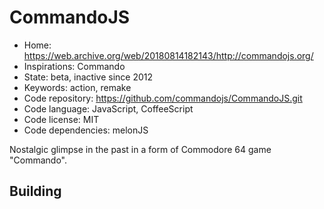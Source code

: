 # CommandoJS

- Home: https://web.archive.org/web/20180814182143/http://commandojs.org/
- Inspirations: Commando
- State: beta, inactive since 2012
- Keywords: action, remake
- Code repository: https://github.com/commandojs/CommandoJS.git
- Code language: JavaScript, CoffeeScript
- Code license: MIT
- Code dependencies: melonJS

Nostalgic glimpse in the past in a form of Commodore 64 game "Commando".

## Building
